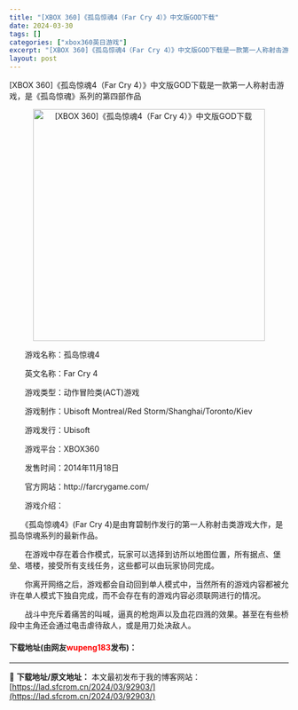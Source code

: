 ```yaml
---
title: "[XBOX 360]《孤岛惊魂4（Far Cry 4）》中文版GOD下载"
date: 2024-03-30
tags: []
categories: ["xbox360英日游戏"]
excerpt: "[XBOX 360]《孤岛惊魂4（Far Cry 4）》中文版GOD下载是一款第一人称射击游戏，是《孤岛惊魂》系列的第四部作品 　　游戏名称：孤岛惊魂4 　　英文名称：Far Cry 4 　　游戏类型：动作冒险类(ACT)游戏 　　游戏制作：Ubisoft Montreal/Red Storm/Sh&hellip;"
layout: post
---
```


 <p>[XBOX 360]《孤岛惊魂4（Far Cry 4）》中文版GOD下载是一款第一人称射击游戏，是《孤岛惊魂》系列的第四部作品</p> <p align="center"><img align="" border="0" src="https://lad.sfcrom.cn/wp-content/uploads/2024/03/20240330_6607e22026e15.webp" width="418" alt="[XBOX 360]《孤岛惊魂4（Far Cry 4）》中文版GOD下载" /></p> <p>　　游戏名称：孤岛惊魂4</p> <p>　　英文名称：Far Cry 4</p> <p>　　游戏类型：动作冒险类(ACT)游戏</p> <p>　　游戏制作：Ubisoft Montreal/Red Storm/Shanghai/Toronto/Kiev</p> <p>　　游戏发行：Ubisoft</p> <p>　　游戏平台：XBOX360</p> <p>　　发售时间：2014年11月18日</p> <p>　　官方网站：http://farcrygame.com/</p> <p>　　游戏介绍：</p> <p>　　《孤岛惊魂4》(Far Cry 4)是由育碧制作发行的第一人称射击类游戏大作，是孤岛惊魂系列的最新作品。</p> <p>　　在游戏中存在着合作模式，玩家可以选择到访所以地图位置，所有据点、堡垒、塔楼，接受所有支线任务，这些都可以由玩家协同完成。</p> <p>　　你离开网络之后，游戏都会自动回到单人模式中，当然所有的游戏内容都被允许在单人模式下独自完成，而不会存在有的游戏内容必须联网进行的情况。</p> <p>　　战斗中充斥着痛苦的叫喊，逼真的枪炮声以及血花四溅的效果。甚至在有些桥段中主角还会通过电击虐待敌人，或是用刀处决敌人。</p> <p><h4>下载地址(由网友<font color="red">wupeng183</font>发布)：</h4></p> 

---
📖 **下载地址/原文地址：** 本文最初发布于我的博客网站：[https://lad.sfcrom.cn/2024/03/92903/](https://lad.sfcrom.cn/2024/03/92903/)
